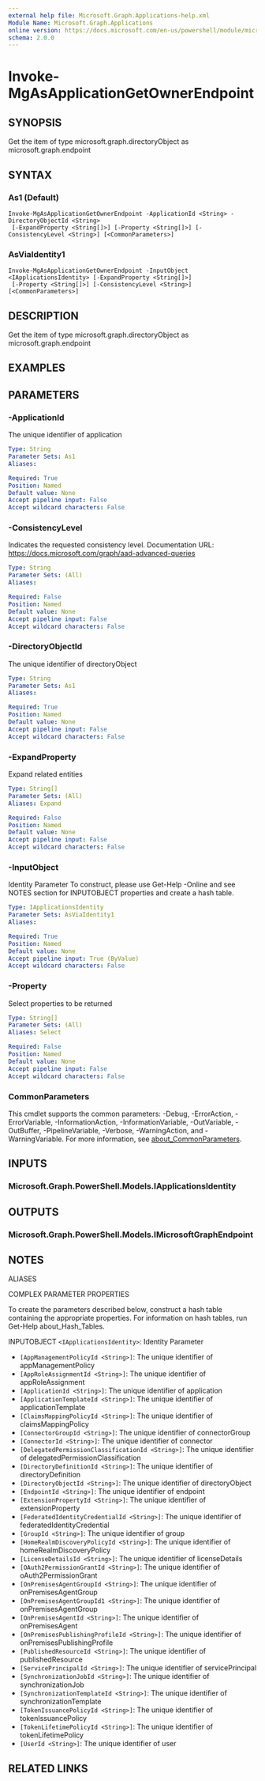```yaml
---
external help file: Microsoft.Graph.Applications-help.xml
Module Name: Microsoft.Graph.Applications
online version: https://docs.microsoft.com/en-us/powershell/module/microsoft.graph.applications/invoke-mgasapplicationgetownerendpoint
schema: 2.0.0
---
```


# Invoke-MgAsApplicationGetOwnerEndpoint

## SYNOPSIS
Get the item of type microsoft.graph.directoryObject as microsoft.graph.endpoint

## SYNTAX

### As1 (Default)
```
Invoke-MgAsApplicationGetOwnerEndpoint -ApplicationId <String> -DirectoryObjectId <String>
 [-ExpandProperty <String[]>] [-Property <String[]>] [-ConsistencyLevel <String>] [<CommonParameters>]
```

### AsViaIdentity1
```
Invoke-MgAsApplicationGetOwnerEndpoint -InputObject <IApplicationsIdentity> [-ExpandProperty <String[]>]
 [-Property <String[]>] [-ConsistencyLevel <String>] [<CommonParameters>]
```

## DESCRIPTION
Get the item of type microsoft.graph.directoryObject as microsoft.graph.endpoint

## EXAMPLES

## PARAMETERS

### -ApplicationId
The unique identifier of application

```yaml
Type: String
Parameter Sets: As1
Aliases:

Required: True
Position: Named
Default value: None
Accept pipeline input: False
Accept wildcard characters: False
```

### -ConsistencyLevel
Indicates the requested consistency level.
Documentation URL: https://docs.microsoft.com/graph/aad-advanced-queries

```yaml
Type: String
Parameter Sets: (All)
Aliases:

Required: False
Position: Named
Default value: None
Accept pipeline input: False
Accept wildcard characters: False
```

### -DirectoryObjectId
The unique identifier of directoryObject

```yaml
Type: String
Parameter Sets: As1
Aliases:

Required: True
Position: Named
Default value: None
Accept pipeline input: False
Accept wildcard characters: False
```

### -ExpandProperty
Expand related entities

```yaml
Type: String[]
Parameter Sets: (All)
Aliases: Expand

Required: False
Position: Named
Default value: None
Accept pipeline input: False
Accept wildcard characters: False
```

### -InputObject
Identity Parameter
To construct, please use Get-Help -Online and see NOTES section for INPUTOBJECT properties and create a hash table.

```yaml
Type: IApplicationsIdentity
Parameter Sets: AsViaIdentity1
Aliases:

Required: True
Position: Named
Default value: None
Accept pipeline input: True (ByValue)
Accept wildcard characters: False
```

### -Property
Select properties to be returned

```yaml
Type: String[]
Parameter Sets: (All)
Aliases: Select

Required: False
Position: Named
Default value: None
Accept pipeline input: False
Accept wildcard characters: False
```

### CommonParameters
This cmdlet supports the common parameters: -Debug, -ErrorAction, -ErrorVariable, -InformationAction, -InformationVariable, -OutVariable, -OutBuffer, -PipelineVariable, -Verbose, -WarningAction, and -WarningVariable. For more information, see [about_CommonParameters](http://go.microsoft.com/fwlink/?LinkID=113216).

## INPUTS

### Microsoft.Graph.PowerShell.Models.IApplicationsIdentity
## OUTPUTS

### Microsoft.Graph.PowerShell.Models.IMicrosoftGraphEndpoint
## NOTES

ALIASES

COMPLEX PARAMETER PROPERTIES

To create the parameters described below, construct a hash table containing the appropriate properties. For information on hash tables, run Get-Help about_Hash_Tables.


INPUTOBJECT `<IApplicationsIdentity>`: Identity Parameter
  - `[AppManagementPolicyId <String>]`: The unique identifier of appManagementPolicy
  - `[AppRoleAssignmentId <String>]`: The unique identifier of appRoleAssignment
  - `[ApplicationId <String>]`: The unique identifier of application
  - `[ApplicationTemplateId <String>]`: The unique identifier of applicationTemplate
  - `[ClaimsMappingPolicyId <String>]`: The unique identifier of claimsMappingPolicy
  - `[ConnectorGroupId <String>]`: The unique identifier of connectorGroup
  - `[ConnectorId <String>]`: The unique identifier of connector
  - `[DelegatedPermissionClassificationId <String>]`: The unique identifier of delegatedPermissionClassification
  - `[DirectoryDefinitionId <String>]`: The unique identifier of directoryDefinition
  - `[DirectoryObjectId <String>]`: The unique identifier of directoryObject
  - `[EndpointId <String>]`: The unique identifier of endpoint
  - `[ExtensionPropertyId <String>]`: The unique identifier of extensionProperty
  - `[FederatedIdentityCredentialId <String>]`: The unique identifier of federatedIdentityCredential
  - `[GroupId <String>]`: The unique identifier of group
  - `[HomeRealmDiscoveryPolicyId <String>]`: The unique identifier of homeRealmDiscoveryPolicy
  - `[LicenseDetailsId <String>]`: The unique identifier of licenseDetails
  - `[OAuth2PermissionGrantId <String>]`: The unique identifier of oAuth2PermissionGrant
  - `[OnPremisesAgentGroupId <String>]`: The unique identifier of onPremisesAgentGroup
  - `[OnPremisesAgentGroupId1 <String>]`: The unique identifier of onPremisesAgentGroup
  - `[OnPremisesAgentId <String>]`: The unique identifier of onPremisesAgent
  - `[OnPremisesPublishingProfileId <String>]`: The unique identifier of onPremisesPublishingProfile
  - `[PublishedResourceId <String>]`: The unique identifier of publishedResource
  - `[ServicePrincipalId <String>]`: The unique identifier of servicePrincipal
  - `[SynchronizationJobId <String>]`: The unique identifier of synchronizationJob
  - `[SynchronizationTemplateId <String>]`: The unique identifier of synchronizationTemplate
  - `[TokenIssuancePolicyId <String>]`: The unique identifier of tokenIssuancePolicy
  - `[TokenLifetimePolicyId <String>]`: The unique identifier of tokenLifetimePolicy
  - `[UserId <String>]`: The unique identifier of user

## RELATED LINKS
